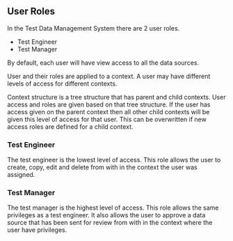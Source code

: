 ## User Roles

In the Test Data Management System there are 2 user roles.

 - Test Engineer
 - Test Manager


By default, each user will have view access to all the data sources.

User and their roles are applied to a context. A user may have different levels of access for different contexts.

Context structure is a tree structure that has parent and child contexts. 
User access and roles are given based on that tree structure. 
If the user has access given on the parent context then all other child contexts will be given this level of access for that user. 
This can be overwritten if new access roles are defined for a child context.

### Test Engineer
The test engineer is the lowest level of access. This role allows the user to create, copy, edit and delete from with in the context
the user was assigned.

### Test Manager
The test manager is the highest level of access. This role allows the same privileges as a test engineer. 
It also allows the user to approve a data source that has been sent for review from with in the context
where the user have privileges.



